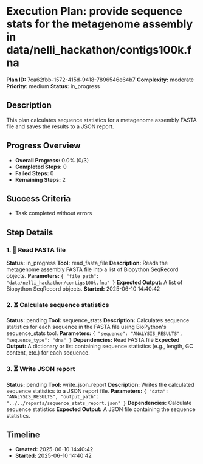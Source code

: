 # Execution Plan: provide sequence stats for the metagenome assembly in data/nelli_hackathon/contigs100k.fna

**Plan ID:** 7ca62fbb-1572-415d-9418-7896546e64b7
**Complexity:** moderate
**Priority:** medium
**Status:** in_progress

## Description
This plan calculates sequence statistics for a metagenome assembly FASTA file and saves the results to a JSON report.

## Progress Overview
- **Overall Progress:** 0.0% (0/3)
- **Completed Steps:** 0
- **Failed Steps:** 0
- **Remaining Steps:** 2

## Success Criteria
- Task completed without errors

## Step Details

### 1. 🔄 Read FASTA file

**Status:** in_progress
**Tool:** read_fasta_file
**Description:** Reads the metagenome assembly FASTA file into a list of Biopython SeqRecord objects.
**Parameters:** `{
  "file_path": "data/nelli_hackathon/contigs100k.fna"
}`
**Expected Output:** A list of Biopython SeqRecord objects.
**Started:** 2025-06-10 14:40:42

### 2. ⏳ Calculate sequence statistics

**Status:** pending
**Tool:** sequence_stats
**Description:** Calculates sequence statistics for each sequence in the FASTA file using BioPython's sequence_stats tool.
**Parameters:** `{
  "sequence": "ANALYSIS_RESULTS",
  "sequence_type": "dna"
}`
**Dependencies:** Read FASTA file
**Expected Output:** A dictionary or list containing sequence statistics (e.g., length, GC content, etc.) for each sequence.

### 3. ⏳ Write JSON report

**Status:** pending
**Tool:** write_json_report
**Description:** Writes the calculated sequence statistics to a JSON report file.
**Parameters:** `{
  "data": "ANALYSIS_RESULTS",
  "output_path": "../../reports/sequence_stats_report.json"
}`
**Dependencies:** Calculate sequence statistics
**Expected Output:** A JSON file containing the sequence statistics.


## Timeline

- **Created:** 2025-06-10 14:40:42
- **Started:** 2025-06-10 14:40:42
